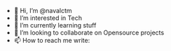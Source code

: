 - 👋 Hi, I’m @navalctm
- 👀 I’m interested in Tech
- 🌱 I’m currently learning stuff
- 💞️ I’m looking to collaborate on Opensource projects
- 📫 How to reach me write: 

<!---
navalctm/navalctm is a ✨ special ✨ repository because its `README.md` (this file) appears on your GitHub profile.
You can click the Preview link to take a look at your changes.
--->
